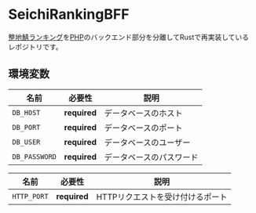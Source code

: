 # SeichiRankingBFF

[整地鯖ランキング](https://ranking-gigantic.seichi.click/)を[PHP](https://github.com/GiganticMinecraft/SeichiRanking)のバックエンド部分を分離してRustで再実装しているレポジトリです。

## 環境変数

| 名前            | 必要性          | 説明           |
|---------------|--------------|--------------|
| `DB_HOST`     | **required** | データベースのホスト   |
| `DB_PORT`     | **required** | データベースのポート   |
| `DB_USER`     | **required** | データベースのユーザー  |
| `DB_PASSWORD` | **required** | データベースのパスワード |

| 名前          | 必要性          | 説明                 |
|-------------|--------------|--------------------|
| `HTTP_PORT` | **required** | HTTPリクエストを受け付けるポート |

